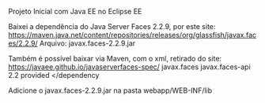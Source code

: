 Projeto Inicial com Java EE no Eclipse EE

Baixei a dependência do Java Server Faces 2.2.9, por este site: https://maven.java.net/content/repositories/releases/org/glassfish/javax.faces/2.2.9/
Arquivo: javax.faces-2.2.9.jar

Também é possível baixar via Maven, com o xml, retirado do site: https://javaee.github.io/javaserverfaces-spec/
<dependency>
  <groupId>javax.faces</groupId>
  <artifactId>javax.faces-api</artifactId>
  <version>2.2</version>
  <scope>provided</scope>
</dependency

Adicione o javax.faces-2.2.9.jar na pasta webapp/WEB-INF/lib